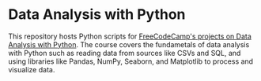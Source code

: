 # Data Analysis with Python
This repository hosts Python scripts for [FreeCodeCamp's projects on Data Analysis with Python](https://www.freecodecamp.org/learn/data-analysis-with-python/). The course covers the fundametals of data analysis with Python such as
reading data from sources like CSVs and SQL, and using libraries like Pandas, NumPy, Seaborn, and Matplotlib to process and visualize data.
